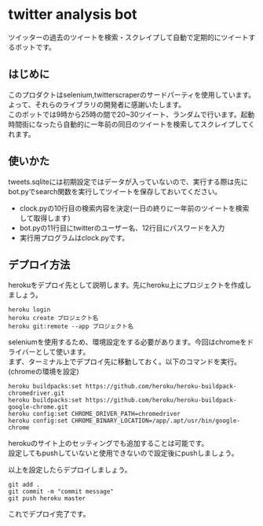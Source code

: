 # twitter analysis bot
ツイッターの過去のツイートを検索・スクレイプして自動で定期的にツイートするボットです。

## はじめに
このプロダクトはselenium,twitterscraperのサードパーティを使用しています。よって、それらのライブラリの開発者に感謝いたします。<br>
このボットでは9時から25時の間で20~30ツイート、ランダムで行います。起動時間街になったら自動的に一年前の同日のツイートを検索してスクレイプしてくれます。

## 使いかた
 tweets.sqliteには初期設定ではデータが入っていないので、実行する際は先にbot.pyでsearch関数を実行してツイートを保存しておいてください。
 - clock.pyの10行目の検索内容を決定(一日の終りに一年前のツイートを検索して取得します)
 - bot.pyの11行目にtwitterのユーザー名、12行目にパスワードを入力
 - 実行用プログラムはclock.pyです。
 
## デプロイ方法
herokuをデプロイ先として説明します。先にheroku上にプロジェクトを作成しましょう。
```
heroku login
heroku create プロジェクト名
heroku git:remote --app プロジェクト名
```
seleniumを使用するため、環境設定をする必要があります。今回はchromeをドライバーとして使います。<br>
まず、ターミナル上でデプロイ先に移動しておく。以下のコマンドを実行。(chromeの環境を設定)
```
heroku buildpacks:set https://github.com/heroku/heroku-buildpack-chromedriver.git
heroku buildpacks:set https://github.com/heroku/heroku-buildpack-google-chrome.git
heroku config:set CHROME_DRIVER_PATH=chromedriver
heroku config:set CHROME_BINARY_LOCATION=/app/.apt/usr/bin/google-chrome
```
herokuのサイト上のセッティングでも追加することは可能です。<br>
設定してもpushしていないと使用できないので設定後にpushしましょう。

以上を設定したらデプロイしましょう。
```
git add .
git commit -m "commit message"
git push heroku master
```
これでデプロイ完了です。
